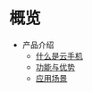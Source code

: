 # 概览
* 产品介绍   <!-- 以下是参考的目录模版，旨在建议产品文档应该包含的内容模块。实际章节划分可根据实际内容进行调整 -->
   * [什么是云手机](相对链接)
   * [功能与优势](相对链接)
   * [应用场景](相对链接)
